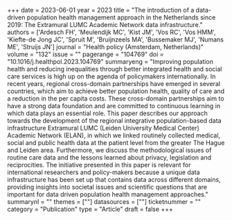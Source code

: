 +++
date = 2023-06-01
year = 2023
title = "The introduction of a data-driven population health management approach in the Netherlands since 2019: The Extramural LUMC Academic Network data infrastructure."
authors = ['Ardesch FH', 'Meulendijk MC', 'Kist JM', 'Vos RC', 'Vos HMM', 'Kiefte-de Jong JC', 'Spruit M', 'Bruijnzeels MA', 'Bussemaker MJ', 'Numans ME', 'Struijs JN']
journal = "Health policy (Amsterdam, Netherlands)"
volume = "132"
issue = ""
pagerange = "104769"
doi = "10.1016/j.healthpol.2023.104769"
summaryeng = "Improving population health and reducing inequalities through better integrated health and social care services is high up on the agenda of policymakers internationally. In recent years, regional cross-domain partnerships have emerged in several countries, which aim to achieve better population health, quality of care and a reduction in the per capita costs. These cross-domain partnerships aim to have a strong data foundation and are committed to continuous learning in which data plays an essential role. This paper describes our approach towards the development of the regional integrative population-based data infrastructure Extramural LUMC (Leiden University Medical Center) Academic Network (ELAN), in which we linked routinely collected medical, social and public health data at the patient level from the greater The Hague and Leiden area. Furthermore, we discuss the methodological issues of routine care data and the lessons learned about privacy, legislation and reciprocities. The initiative presented in this paper is relevant for international researchers and policy-makers because a unique data infrastructure has been set up that contains data across different domains, providing insights into societal issues and scientific questions that are important for data driven population health management approaches."
summarynl = ""
themes = [""]
datasources = [""]
ticketnummer = ""
category = "Publication"
type = "Article"
draft = false
+++
